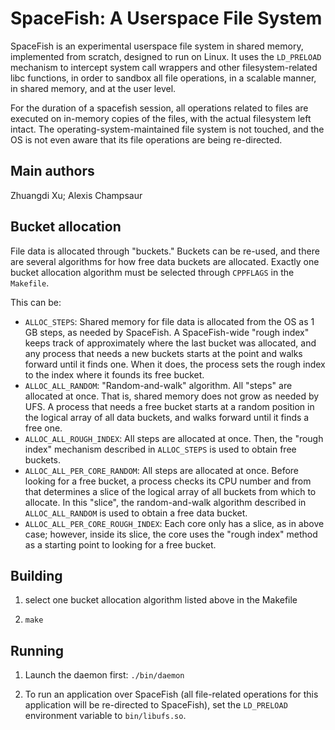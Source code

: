 SpaceFish: A Userspace File System
==================================

SpaceFish is an experimental userspace file system in shared memory,
implemented from scratch, designed to run on Linux.
It uses the `LD_PRELOAD` mechanism to intercept system call wrappers
and other filesystem-related libc functions, in order
to sandbox all file operations, in a scalable manner, in
shared memory, and at the user level.

For the duration of a spacefish session, all operations related
to files are executed on in-memory copies of the files,
with the actual filesystem left intact.
The operating-system-maintained file system is not touched,
and the OS is not even aware that its file operations
are being re-directed.

Main authors
------------
Zhuangdi Xu;
Alexis Champsaur

Bucket allocation
---------------------
File data is allocated through "buckets."
Buckets can be re-used, and there are several algorithms for how free
data buckets are allocated.
Exactly one bucket allocation algorithm must
be selected through `CPPFLAGS` in the `Makefile`.

This can be:
* `ALLOC_STEPS`: Shared memory for file data is allocated from
  the OS as 1 GB steps, as needed by SpaceFish. A SpaceFish-wide "rough index"
  keeps track of approximately where the last bucket was allocated,
  and any process that needs a new buckets starts at the point
  and walks forward until it finds one. When it does, the process
  sets the rough index to the index where it founds its free bucket.
* `ALLOC_ALL_RANDOM`: "Random-and-walk" algorithm.
  All "steps" are allocated at once. That is,
  shared memory does not grow as needed by UFS. A process that needs
  a free bucket starts at a random position in the logical array
  of all data buckets, and walks forward until it finds a free one.
* `ALLOC_ALL_ROUGH_INDEX`: All steps are allocated at once.
  Then, the "rough index" mechanism described in `ALLOC_STEPS` is used
  to obtain free buckets.
* `ALLOC_ALL_PER_CORE_RANDOM`: All steps are allocated at once.
  Before looking for a free bucket, a process checks its CPU
  number and from that determines a slice of the logical array of
  all buckets from which to allocate. In this "slice", the random-and-walk
  algorithm described in `ALLOC_ALL_RANDOM` is used to obtain a free
  data bucket.
* `ALLOC_ALL_PER_CORE_ROUGH_INDEX`: Each core only has a slice, as in above case;
  however, inside its slice, the core uses the "rough index" method
  as a starting point to looking for a free bucket.

Building
--------

1. select one bucket allocation algorithm listed above in the Makefile

2. `make`


Running
-------

1. Launch the daemon first: `./bin/daemon`

2. To run an application over SpaceFish (all file-related operations
for this application will be re-directed to SpaceFish),
set the `LD_PRELOAD` environment variable to `bin/libufs.so`.
